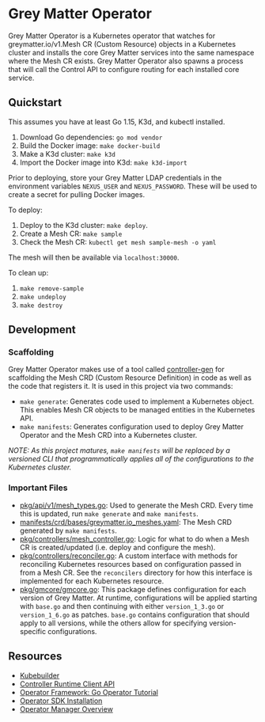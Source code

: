 # Grey Matter Operator

Grey Matter Operator is a Kubernetes operator that watches for greymatter.io/v1.Mesh CR (Custom Resource) objects in a Kubernetes cluster and installs the core Grey Matter services into the same namespace where the Mesh CR exists. Grey Matter Operator also spawns a process that will call the Control API to configure routing for each installed core service.

## Quickstart

This assumes you have at least Go 1.15, K3d, and kubectl installed.

1. Download Go dependencies: `go mod vendor`
2. Build the Docker image: `make docker-build`
3. Make a K3d cluster: `make k3d`
4. Import the Docker image into K3d: `make k3d-import`

Prior to deploying, store your Grey Matter LDAP credentials in the environment variables `NEXUS_USER` and `NEXUS_PASSWORD`. These will be used to create a secret for pulling Docker images.

To deploy:

1. Deploy to the K3d cluster: `make deploy`.
2. Create a Mesh CR: `make sample`
3. Check the Mesh CR: `kubectl get mesh sample-mesh -o yaml`

The mesh will then be available via `localhost:30000`.

To clean up:

1. `make remove-sample`
2. `make undeploy`
3. `make destroy`

## Development

### Scaffolding

Grey Matter Operator makes use of a tool called [controller-gen](https://book.kubebuilder.io/reference/controller-gen.html) for scaffolding the Mesh CRD (Custom Resource Definition) in code as well as the code that registers it. It is used in this project via two commands:
- `make generate`: Generates code used to implement a Kubernetes object. This enables Mesh CR objects to be managed entities in the Kubernetes API.
- `make manifests`: Generates configuration used to deploy Grey Matter Operator and the Mesh CRD into a Kubernetes cluster.
  
*NOTE: As this project matures, `make manifests` will be replaced by a versioned CLI that programmatically applies all of the configurations to the Kubernetes cluster.*

### Important Files

- [pkg/api/v1/mesh_types.go](pkg/api/v1/mesh_types.go): Used to generate the Mesh CRD. Every time this is updated, run `make generate` and `make manifests`.
- [manifests/crd/bases/greymatter.io_meshes.yaml](manifests/crd/bases/greymatter.io_meshes.yaml): The Mesh CRD generated by `make manifests`.
- [pkg/controllers/mesh_controller.go](controllers/mesh_controller.go): Logic for what to do when a Mesh CR is created/updated (i.e. deploy and configure the mesh).
- [pkg/controllers/reconciler.go](controllers/reconciler.go): A custom interface with methods for reconciling Kubernetes resources based on configuration passed in from a Mesh CR. See the `reconcilers` directory for how this interface is implemented for each Kubernetes resource.
- [pkg/gmcore/gmcore.go](pkg/gmcore/gmcore.go): This package defines configuration for each version of Grey Matter. At runtime, configurations will be applied starting with `base.go` and then continuing with either `version_1_3.go` or `version_1_6.go` as patches. `base.go` contains configuration that should apply to all versions, while the others allow for specifying version-specific configurations.

## Resources

- [Kubebuilder](https://book.kubebuilder.io/introduction.html)
- [Controller Runtime Client API](https://sdk.operatorframework.io/docs/building-operators/golang/references/client/)
- [Operator Framework: Go Operator Tutorial](https://sdk.operatorframework.io/docs/building-operators/golang/tutorial/)
- [Operator SDK Installation](https://sdk.operatorframework.io/docs/building-operators/golang/installation/)
- [Operator Manager Overview](https://book.kubebuilder.io/cronjob-tutorial/empty-main.html)
